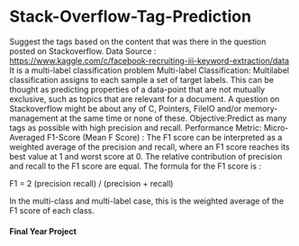 # Stack-Overflow-Tag-Prediction
Suggest the tags based on the content that was there in the question posted on Stackoverflow. 
Data Source : https://www.kaggle.com/c/facebook-recruiting-iii-keyword-extraction/data 
It is a multi-label classification problem 
Multi-label Classification: Multilabel classification assigns to each sample a set of target labels. This can be thought as predicting properties of a data-point that are not mutually exclusive, such as topics that are relevant for a document. A question on Stackoverflow might be about any of C, Pointers, FileIO and/or memory-management at the same time or none of these.
Objective:Predict as many tags as possible with high precision and recall.
Performance Metric:
Micro-Averaged F1-Score (Mean F Score) : The F1 score can be interpreted as a weighted average of the precision and recall, where an F1 score reaches its best value at 1 and worst score at 0. The relative contribution of precision and recall to the F1 score are equal. The formula for the F1 score is :

F1 = 2 (precision recall) / (precision + recall)

In the multi-class and multi-label case, this is the weighted average of the F1 score of each class. 
#### Final Year Project
